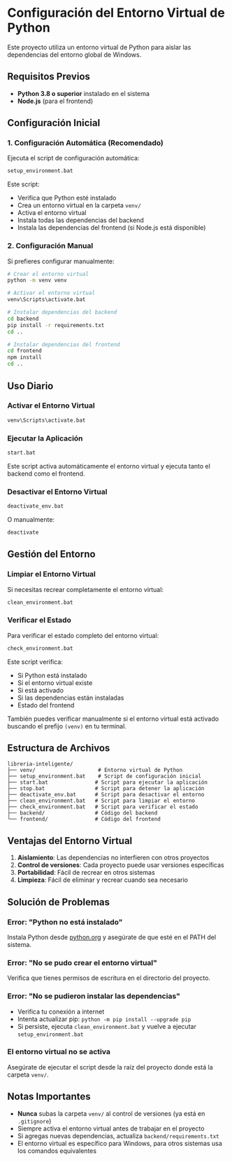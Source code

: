 # Configuración del Entorno Virtual de Python

Este proyecto utiliza un entorno virtual de Python para aislar las dependencias del entorno global de Windows.

## Requisitos Previos

- **Python 3.8 o superior** instalado en el sistema
- **Node.js** (para el frontend)

## Configuración Inicial

### 1. Configuración Automática (Recomendado)

Ejecuta el script de configuración automática:

```bash
setup_environment.bat
```

Este script:
- Verifica que Python esté instalado
- Crea un entorno virtual en la carpeta `venv/`
- Activa el entorno virtual
- Instala todas las dependencias del backend
- Instala las dependencias del frontend (si Node.js está disponible)

### 2. Configuración Manual

Si prefieres configurar manualmente:

```bash
# Crear el entorno virtual
python -m venv venv

# Activar el entorno virtual
venv\Scripts\activate.bat

# Instalar dependencias del backend
cd backend
pip install -r requirements.txt
cd ..

# Instalar dependencias del frontend
cd frontend
npm install
cd ..
```

## Uso Diario

### Activar el Entorno Virtual

```bash
venv\Scripts\activate.bat
```

### Ejecutar la Aplicación

```bash
start.bat
```

Este script activa automáticamente el entorno virtual y ejecuta tanto el backend como el frontend.

### Desactivar el Entorno Virtual

```bash
deactivate_env.bat
```

O manualmente:

```bash
deactivate
```

## Gestión del Entorno

### Limpiar el Entorno Virtual

Si necesitas recrear completamente el entorno virtual:

```bash
clean_environment.bat
```

### Verificar el Estado

Para verificar el estado completo del entorno virtual:

```bash
check_environment.bat
```

Este script verifica:
- Si Python está instalado
- Si el entorno virtual existe
- Si está activado
- Si las dependencias están instaladas
- Estado del frontend

También puedes verificar manualmente si el entorno virtual está activado buscando el prefijo `(venv)` en tu terminal.

## Estructura de Archivos

```
libreria-inteligente/
├── venv/                    # Entorno virtual de Python
├── setup_environment.bat    # Script de configuración inicial
├── start.bat               # Script para ejecutar la aplicación
├── stop.bat                # Script para detener la aplicación
├── deactivate_env.bat      # Script para desactivar el entorno
├── clean_environment.bat   # Script para limpiar el entorno
├── check_environment.bat   # Script para verificar el estado
├── backend/                # Código del backend
└── frontend/               # Código del frontend
```

## Ventajas del Entorno Virtual

1. **Aislamiento**: Las dependencias no interfieren con otros proyectos
2. **Control de versiones**: Cada proyecto puede usar versiones específicas
3. **Portabilidad**: Fácil de recrear en otros sistemas
4. **Limpieza**: Fácil de eliminar y recrear cuando sea necesario

## Solución de Problemas

### Error: "Python no está instalado"

Instala Python desde [python.org](https://python.org) y asegúrate de que esté en el PATH del sistema.

### Error: "No se pudo crear el entorno virtual"

Verifica que tienes permisos de escritura en el directorio del proyecto.

### Error: "No se pudieron instalar las dependencias"

- Verifica tu conexión a internet
- Intenta actualizar pip: `python -m pip install --upgrade pip`
- Si persiste, ejecuta `clean_environment.bat` y vuelve a ejecutar `setup_environment.bat`

### El entorno virtual no se activa

Asegúrate de ejecutar el script desde la raíz del proyecto donde está la carpeta `venv/`.

## Notas Importantes

- **Nunca** subas la carpeta `venv/` al control de versiones (ya está en `.gitignore`)
- Siempre activa el entorno virtual antes de trabajar en el proyecto
- Si agregas nuevas dependencias, actualiza `backend/requirements.txt`
- El entorno virtual es específico para Windows, para otros sistemas usa los comandos equivalentes 